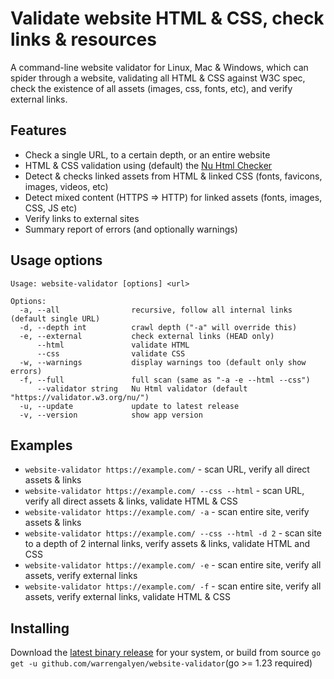 # Validate website HTML & CSS, check links & resources

A command-line website validator for Linux, Mac & Windows, which can spider through a website,
validating all HTML & CSS against W3C spec, check the existence of all assets (images, css, fonts, etc),
and verify external links.

## Features

- Check a single URL, to a certain depth, or an entire website
- HTML & CSS validation using (default) the [Nu Html Checker](https://validator.w3.org/)
- Detect & checks linked assets from HTML & linked CSS (fonts, favicons, images, videos, etc)
- Detect mixed content (HTTPS => HTTP) for linked assets (fonts, images, CSS, JS etc)
- Verify links to external sites
- Summary report of errors (and optionally warnings)

## Usage options

```shell
Usage: website-validator [options] <url>

Options:
  -a, --all                recursive, follow all internal links (default single URL)
  -d, --depth int          crawl depth ("-a" will override this)
  -e, --external           check external links (HEAD only)
      --html               validate HTML
      --css                validate CSS
  -w, --warnings           display warnings too (default only show errors)
  -f, --full               full scan (same as "-a -e --html --css")
      --validator string   Nu Html validator (default "https://validator.w3.org/nu/")
  -u, --update             update to latest release
  -v, --version            show app version
```
## Examples
- `website-validator https://example.com/` - scan URL, verify all direct assets & links
- `website-validator https://example.com/ --css --html` - scan URL, verify all direct assets & links, validate HTML & CSS
- `website-validator https://example.com/ -a` - scan entire site, verify assets & links
- `website-validator https://example.com/ --css --html -d 2` - scan site to a depth of 2 internal links, verify assets & links, validate HTML and CSS
- `website-validator https://example.com/ -e` - scan entire site, verify all assets, verify external links
- `website-validator https://example.com/ -f` - scan entire site, verify all assets, verify external links, validate HTML & CSS

## Installing
Download the [latest binary release](https://github.com/warrengalyen/website-validator/releases/latest) for your system,
or build from source `go get -u github.com/warrengalyen/website-validator`(go >= 1.23 required)